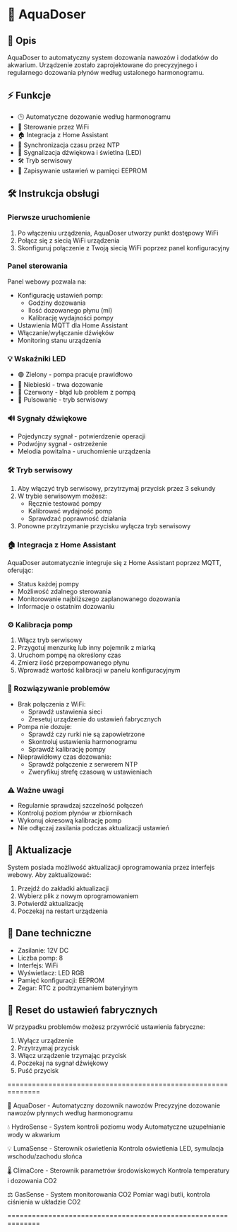 # 🌊 AquaDoser

## 📝 Opis
AquaDoser to automatyczny system dozowania nawozów i dodatków do akwarium. Urządzenie zostało zaprojektowane do precyzyjnego i regularnego dozowania płynów według ustalonego harmonogramu.

## ⚡ Funkcje
- 🕒 Automatyczne dozowanie według harmonogramu
- 📱 Sterowanie przez WiFi
- 🏠 Integracja z Home Assistant
- 🔄 Synchronizacja czasu przez NTP
- 🚨 Sygnalizacja dźwiękowa i świetlna (LED)
- 🛠️ Tryb serwisowy
- 💾 Zapisywanie ustawień w pamięci EEPROM

## 🛠️ Instrukcja obsługi

### Pierwsze uruchomienie
1. Po włączeniu urządzenia, AquaDoser utworzy punkt dostępowy WiFi
2. Połącz się z siecią WiFi urządzenia
3. Skonfiguruj połączenie z Twoją siecią WiFi poprzez panel konfiguracyjny

### Panel sterowania
Panel webowy pozwala na:
- Konfigurację ustawień pomp:
  - Godziny dozowania
  - Ilość dozowanego płynu (ml)
  - Kalibrację wydajności pompy
- Ustawienia MQTT dla Home Assistant
- Włączanie/wyłączanie dźwięków
- Monitoring stanu urządzenia

### 💡 Wskaźniki LED
- 🟢 Zielony - pompa pracuje prawidłowo
- 🔵 Niebieski - trwa dozowanie
- 🔴 Czerwony - błąd lub problem z pompą
- 💫 Pulsowanie - tryb serwisowy

### 🔊 Sygnały dźwiękowe
- Pojedynczy sygnał - potwierdzenie operacji
- Podwójny sygnał - ostrzeżenie
- Melodia powitalna - uruchomienie urządzenia

### 🛠️ Tryb serwisowy
1. Aby włączyć tryb serwisowy, przytrzymaj przycisk przez 3 sekundy
2. W trybie serwisowym możesz:
   - Ręcznie testować pompy
   - Kalibrować wydajność pomp
   - Sprawdzać poprawność działania
3. Ponowne przytrzymanie przycisku wyłącza tryb serwisowy

### 🏠 Integracja z Home Assistant
AquaDoser automatycznie integruje się z Home Assistant poprzez MQTT, oferując:
- Status każdej pompy
- Możliwość zdalnego sterowania
- Monitorowanie najbliższego zaplanowanego dozowania
- Informacje o ostatnim dozowaniu

### ⚙️ Kalibracja pomp
1. Włącz tryb serwisowy
2. Przygotuj menzurkę lub inny pojemnik z miarką
3. Uruchom pompę na określony czas
4. Zmierz ilość przepompowanego płynu
5. Wprowadź wartość kalibracji w panelu konfiguracyjnym

### 🚨 Rozwiązywanie problemów
- Brak połączenia z WiFi:
  - Sprawdź ustawienia sieci
  - Zresetuj urządzenie do ustawień fabrycznych
- Pompa nie dozuje:
  - Sprawdź czy rurki nie są zapowietrzone
  - Skontroluj ustawienia harmonogramu
  - Sprawdź kalibrację pompy
- Nieprawidłowy czas dozowania:
  - Sprawdź połączenie z serwerem NTP
  - Zweryfikuj strefę czasową w ustawieniach

### ⚠️ Ważne uwagi
- Regularnie sprawdzaj szczelność połączeń
- Kontroluj poziom płynów w zbiornikach
- Wykonuj okresową kalibrację pomp
- Nie odłączaj zasilania podczas aktualizacji ustawień

## 🔄 Aktualizacje
System posiada możliwość aktualizacji oprogramowania przez interfejs webowy. Aby zaktualizować:
1. Przejdź do zakładki aktualizacji
2. Wybierz plik z nowym oprogramowaniem
3. Potwierdź aktualizację
4. Poczekaj na restart urządzenia

## 📝 Dane techniczne
- Zasilanie: 12V DC
- Liczba pomp: 8
- Interfejs: WiFi
- Wyświetlacz: LED RGB
- Pamięć konfiguracji: EEPROM
- Zegar: RTC z podtrzymaniem bateryjnym

## 🔧 Reset do ustawień fabrycznych
W przypadku problemów możesz przywrócić ustawienia fabryczne:
1. Wyłącz urządzenie
2. Przytrzymaj przycisk
3. Włącz urządzenie trzymając przycisk
4. Poczekaj na sygnał dźwiękowy
5. Puść przycisk

==============================================================

🌿 AquaDoser - Automatyczny dozownik nawozów
     Precyzyjne dozowanie nawozów płynnych według harmonogramu

💧 HydroSense - System kontroli poziomu wody
     Automatyczne uzupełnianie wody w akwarium

💡 LumaSense - Sterownik oświetlenia
     Kontrola oświetlenia LED, symulacja wschodu/zachodu słońca

🌡️ ClimaCore - Sterownik parametrów środowiskowych
     Kontrola temperatury i dozowania CO2

⚖️ GasSense - System monitorowania CO2
     Pomiar wagi butli, kontrola ciśnienia w układzie CO2

==============================================================
